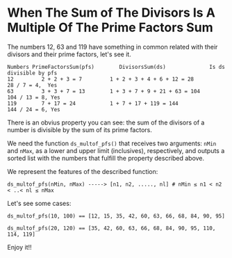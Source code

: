 # When The Sum of The Divisors Is A Multiple Of The Prime Factors Sum

The numbers 12, 63 and 119 have something in common related with their divisors and their prime factors, let's see it.
```
Numbers PrimeFactorsSum(pfs)        DivisorsSum(ds)              Is ds divisible by pfs
12         2 + 2 + 3 = 7         1 + 2 + 3 + 4 + 6 + 12 = 28            28 / 7 = 4,  Yes
63         3 + 3 + 7 = 13        1 + 3 + 7 + 9 + 21 + 63 = 104         104 / 13 = 8, Yes
119        7 + 17 = 24           1 + 7 + 17 + 119 = 144                144 / 24 = 6, Yes
```

There is an obvius property you can see: the sum of the divisors of a number is divisible by the sum of its prime factors.

We need the function `ds_multof_pfs()` that receives two arguments: `nMin` and `nMax`, as a lower and upper limit (inclusives), respectively, and outputs a sorted list with the numbers that fulfill the property described above.

We represent the features of the described function:
```
ds_multof_pfs(nMin, nMax) -----> [n1, n2, ....., nl] # nMin ≤ n1 < n2 < ..< nl ≤ nMax
```
Let's see some cases:
```
ds_multof_pfs(10, 100) == [12, 15, 35, 42, 60, 63, 66, 68, 84, 90, 95]

ds_multof_pfs(20, 120) == [35, 42, 60, 63, 66, 68, 84, 90, 95, 110, 114, 119]
```
Enjoy it!!
